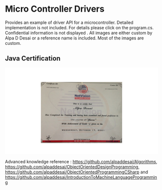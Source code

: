 # Micro Controller Drivers

Provides an example of driver API for a microcontroller. Detailed implementation is not included. For details please click on the program.cs. Confidential information is not displayed . All images are either custom by Alpa D Desai or a reference name is included. Most of the images are custom. 


## Java Certification
![image](Java.jpg)

Advanced knowledge reference : https://github.com/alpaddesai/Algorithms, https://github.com/alpaddesai/ObjectOrientedDesignProgramming,  https://github.com/alpaddesai/ObjectOrientedProgrammingCSharp and https://github.com/alpaddesai/IntroductionToMachineLanguageProgramming


